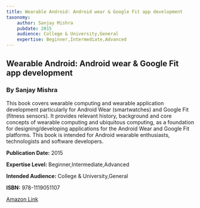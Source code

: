 ```yaml
---
title: Wearable Android: Android wear & Google Fit app development
taxonomy:
	author: Sanjay Mishra
	pubdate: 2015
	audience: College & University,General
	expertise: Beginner,Intermediate,Advanced
---
```

## Wearable Android: Android wear & Google Fit app development
### By Sanjay Mishra
This book covers wearable computing and wearable application development particularly for Android Wear (smartwatches) and Google Fit (fitness sensors). It provides relevant history, background and core concepts of wearable computing and ubiquitous computing, as a foundation for designing/developing applications for the Android Wear and Google Fit platforms. This book is intended for Android wearable enthusiasts, technologists and software developers.

**Publication Date:** 2015

**Expertise Level:** Beginner,Intermediate,Advanced

**Intended Audience:** College & University,General

**ISBN:** 978-1119051107

[Amazon Link](https://www.amazon.com/Wearable-Android-Wear-Google-Development-ebook/dp/B015ZLIEPQ/ref=sr_1_1?s=books&ie=UTF8&qid=1543370896&sr=1-1&keywords=Wearable+Android%3A+Android+wear+and+Google+Fit)